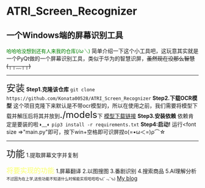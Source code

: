 
# ATRI_Screen_Recognizer
一个Windows端的屏幕识别工具
---

<font size=2 color='green'>哈哈哈没想到还有人来我的仓库(*/ω＼*)</font>
简单介绍一下这个小工具吧，这玩意其实就是一个PyQt做的一个屏幕识别工具，类似于华为的智慧识屏，~~虽然现在没那么智慧(┬┬﹏┬┬)~~

---
 
<font size=5>安装</font>
**Step1.克隆该仓库**
`git clone https://github.com/Konata00528/ATRI_Screen_Recognizer`
**Step2.下载OCR模型**
这个项目克隆下来默认是不带ocr模型的，所以在使用之前，我们需要将模型下载并解压后将其并放到<font size=5>./models</font>下
[模型下载链接](https://wwam.lanzoub.com/ine5I2tf4fri)
**Step3.安装依赖**
依赖肯定是要装的啦◑﹏◐
`pip3 install -r requirements.txt`
**Step4:启动!**
运行<font size =>"main.py"</font>即可，按下win+空格即可识屏捏ο(=•ω＜=)ρ⌒☆

---

<font size=5>功能</font>
1.提取屏幕文字并复制

<font size=4 color=#faff6a>将要实现的功能</font>
1.屏幕翻译
2.以图搜图
3.番剧识别
4.搜索商品
5.AI理解分析
<font size=1>不过因为在上学,这些功能不知道什么时候能实现哈哈哈ԅ(¯﹃¯ԅ)</font>
[My blog](konata.site)

